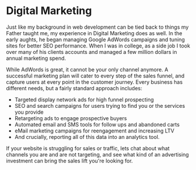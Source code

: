 # Digital Marketing
Just like my background in web development can be tied back to things my Father taught me, my experience in Digital Marketing does as well. In the early aughts, he began managing Google AdWords campaigns and tuning sites for better SEO performance. When I was in college, as a side job I took over many of his clients accounts and managed a few million dollars in annual marketing spend.

While AdWords is great, it cannot be your only channel anymore. A successful marketing plan will cater to every step of the sales funnel, and capture users at every point in the customer journey. Every business has different needs, but a fairly standard approach includes: 
- Targeted display network ads for high funnel prospecting
- SEO and search campaigns for users trying to find you or the services you provide
- Retargeting ads to engage prospective buyers
- Automated email and SMS tools for follow ups and abandoned carts
- eMail marketing campaigns for reengagement and increasing LTV
- And crucially, reporting all of this data into an analytics tool.

If your website is struggling for sales or traffic, lets chat about what channels you are and are not targeting, and see what kind of an advertising investment can bring the sales lift you're looking for. 